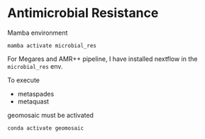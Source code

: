 # Antimicrobial Resistance

Mamba environment
```
mamba activate microbial_res
```

For Megares and AMR++ pipeline, I have installed nextflow in the `microbial_res` env.



To execute
- metaspades
- metaquast

geomosaic must be activated
```
conda activate geomosaic
```
